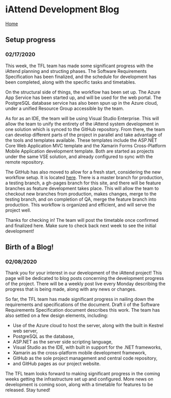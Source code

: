# iAttend Development Blog


[Home](./README.md)

## Setup progress
### 02/17/2020
This week, the TFL team has made some significant progress with the iAttend planning and structing phases. The Software Requirements Specification has been finalized, and the schedule for development has been completed, along with the specific tasks and timetables.

On the structural side of things, the workflow has been set up. The Azure App Service has been started up, and will be used for the web portal. The PostgreSQL database service has also been spun up in the Azure cloud, under a unified Resource Group accessible by the team.

As for as an IDE, the team will be using Visual Studio Enterprise. This will allow the team to unify the entirety of the iAttend system development in one solution which is synced to the GitHub repository. From there, the team can develop different parts of the project in parallel and take advantage of the tools and templates available. These templates include the ASP.NET Core Web Application MVC template and the Xamarin Forms Cross-Platform Mobile Application development template. Both are started as projects under the same VSE solution, and already configured to sync with the remote repository.

The GitHub has also moved to allow for a fresh start, considering the new workflow setup. It is located [here](https://github.com/majarman/iAttendTFL). There is a master branch for production, a testing branch, a gh-pages branch for this site, and there will be feature branches as feature development takes place. This will allow the team to checkout new branches from production, makes changes, merge to the testing branch, and on completion of QA, merge the feature branch into production. This workflow is organized and efficient, and will serve the project well.

Thanks for checking in! The team will post the timetable once confirmed and finalized here. Make sure to check back next week to see the initial development!

## Birth of a Blog!
### 02/08/2020
Thank you for your interest in our development of the iAttend project! This page will be dedicated to blog posts concerning the development progress of the project. There will be a weekly post live every Monday describing the progress that is being made, along with any news or changes.

So far, the TFL team has made significant progress in nailing down the requirements and specifications of the document. Draft ii of the Software Requirements Specification document describes this work. The team has also settled on a few design elements, including:

- Use of the Azure cloud to host the server, along with the built in Kestrel web server,
- PostgreSQL as the database,
- ASP.NET as the server side scripting language,
- Visual Studio as the IDE, with built in support for the .NET frameworks,
- Xamarin as the cross-platform mobile development framework,
- GitHub as the sole project management and central code repository,
- and GitHub pages as our project website.

The TFL team looks forward to making significant progress in the coming weeks getting the infrastructure set up and configured. More news on development is coming soon, along with a timetable for features to be released. Stay tuned!
